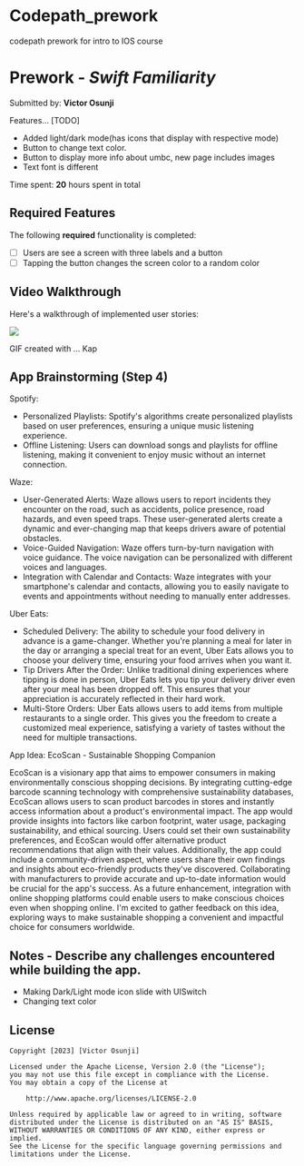 # Codepath_prework
codepath prework for intro to IOS course

# Prework - *Swift Familiarity*

Submitted by: **Victor Osunji**

Features... [TODO] 
 - Added light/dark mode(has icons that display with respective mode)
 - Button to change text color.
 - Button to display more info about umbc, new page includes images
 - Text font is different

Time spent: **20** hours spent in total

## Required Features

The following **required** functionality is completed:

- [ ] Users are see a screen with three labels and a button
- [ ] Tapping the button changes the screen color to a random color
 
## Video Walkthrough

Here's a walkthrough of implemented user stories:
<!-- <img src='![](https://github.com/victorro7/codepath_prework/blob/main/introiosapp.gif)' title='Video Walkthrough' width='' alt='Video Walkthrough'/> -->

![](https://github.com/victorro7/codepath_prework/blob/main/introiosapp.gif)

<!-- Replace this with whatever GIF tool you used! -->
GIF created with ...  Kap
<!-- Recommended tools:
[Kap](https://getkap.co/) for macOS
[ScreenToGif](https://www.screentogif.com/) for Windows
[peek](https://github.com/phw/peek) for Linux. -->

## App Brainstorming (Step 4)
Spotify:
 - Personalized Playlists: Spotify's algorithms create personalized playlists based on user preferences, ensuring a unique music listening experience.
 - Offline Listening: Users can download songs and playlists for offline listening, making it convenient to enjoy music without an internet connection.

Waze:
 - User-Generated Alerts: Waze allows users to report incidents they encounter on the road, such as accidents, police presence, road hazards, and even speed traps. These user-generated alerts create a dynamic and ever-changing map that keeps drivers aware of potential obstacles.
 - Voice-Guided Navigation: Waze offers turn-by-turn navigation with voice guidance. The voice navigation can be personalized with different voices and languages.
 - Integration with Calendar and Contacts: Waze integrates with your smartphone's calendar and contacts, allowing you to easily navigate to events and appointments without needing to manually enter addresses.

Uber Eats:
 - Scheduled Delivery: The ability to schedule your food delivery in advance is a game-changer. Whether you're planning a meal for later in the day or arranging a special treat for an event, Uber Eats allows you to choose your delivery time, ensuring your food arrives when you want it.
 - Tip Drivers After the Order: Unlike traditional dining experiences where tipping is done in person, Uber Eats lets you tip your delivery driver even after your meal has been dropped off. This ensures that your appreciation is accurately reflected in their hard work.
 - Multi-Store Orders: Uber Eats allows users to add items from multiple restaurants to a single order. This gives you the freedom to create a customized meal experience, satisfying a variety of tastes without the need for multiple transactions.


App Idea: EcoScan - Sustainable Shopping Companion

EcoScan is a visionary app that aims to empower consumers in making environmentally conscious shopping decisions. By integrating cutting-edge barcode scanning technology with comprehensive sustainability databases, EcoScan allows users to scan product barcodes in stores and instantly access information about a product's environmental impact. The app would provide insights into factors like carbon footprint, water usage, packaging sustainability, and ethical sourcing. Users could set their own sustainability preferences, and EcoScan would offer alternative product recommendations that align with their values. Additionally, the app could include a community-driven aspect, where users share their own findings and insights about eco-friendly products they've discovered. Collaborating with manufacturers to provide accurate and up-to-date information would be crucial for the app's success. As a future enhancement, integration with online shopping platforms could enable users to make conscious choices even when shopping online. I'm excited to gather feedback on this idea, exploring ways to make sustainable shopping a convenient and impactful choice for consumers worldwide.

## Notes - Describe any challenges encountered while building the app.
- Making Dark/Light mode icon slide with UISwitch
- Changing text color

## License

    Copyright [2023] [Victor Osunji]

    Licensed under the Apache License, Version 2.0 (the "License");
    you may not use this file except in compliance with the License.
    You may obtain a copy of the License at

        http://www.apache.org/licenses/LICENSE-2.0

    Unless required by applicable law or agreed to in writing, software
    distributed under the License is distributed on an "AS IS" BASIS,
    WITHOUT WARRANTIES OR CONDITIONS OF ANY KIND, either express or implied.
    See the License for the specific language governing permissions and
    limitations under the License.
